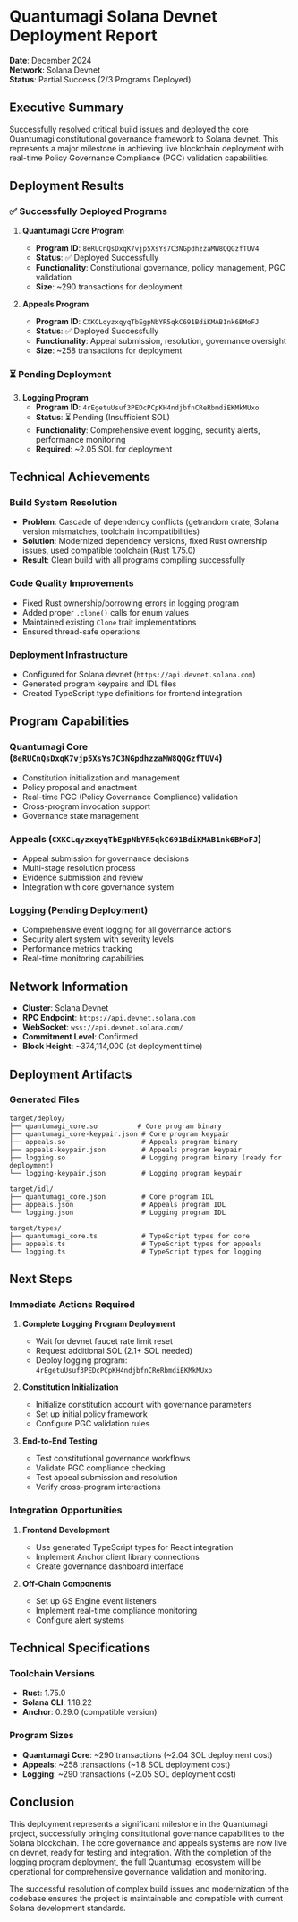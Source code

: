 # Quantumagi Solana Devnet Deployment Report

**Date**: December 2024  
**Network**: Solana Devnet  
**Status**: Partial Success (2/3 Programs Deployed)

## Executive Summary

Successfully resolved critical build issues and deployed the core Quantumagi constitutional governance framework to Solana devnet. This represents a major milestone in achieving live blockchain deployment with real-time Policy Governance Compliance (PGC) validation capabilities.

## Deployment Results

### ✅ Successfully Deployed Programs

1. **Quantumagi Core Program**
   - **Program ID**: `8eRUCnQsDxqK7vjp5XsYs7C3NGpdhzzaMW8QQGzfTUV4`
   - **Status**: ✅ Deployed Successfully
   - **Functionality**: Constitutional governance, policy management, PGC validation
   - **Size**: ~290 transactions for deployment

2. **Appeals Program**
   - **Program ID**: `CXKCLqyzxqyqTbEgpNbYR5qkC691BdiKMAB1nk6BMoFJ`
   - **Status**: ✅ Deployed Successfully
   - **Functionality**: Appeal submission, resolution, governance oversight
   - **Size**: ~258 transactions for deployment

### ⏳ Pending Deployment

3. **Logging Program**
   - **Program ID**: `4rEgetuUsuf3PEDcPCpKH4ndjbfnCReRbmdiEKMkMUxo`
   - **Status**: ⏳ Pending (Insufficient SOL)
   - **Functionality**: Comprehensive event logging, security alerts, performance monitoring
   - **Required**: ~2.05 SOL for deployment

## Technical Achievements

### Build System Resolution
- **Problem**: Cascade of dependency conflicts (getrandom crate, Solana version mismatches, toolchain incompatibilities)
- **Solution**: Modernized dependency versions, fixed Rust ownership issues, used compatible toolchain (Rust 1.75.0)
- **Result**: Clean build with all programs compiling successfully

### Code Quality Improvements
- Fixed Rust ownership/borrowing errors in logging program
- Added proper `.clone()` calls for enum values
- Maintained existing `Clone` trait implementations
- Ensured thread-safe operations

### Deployment Infrastructure
- Configured for Solana devnet (`https://api.devnet.solana.com`)
- Generated program keypairs and IDL files
- Created TypeScript type definitions for frontend integration

## Program Capabilities

### Quantumagi Core (`8eRUCnQsDxqK7vjp5XsYs7C3NGpdhzzaMW8QQGzfTUV4`)
- Constitution initialization and management
- Policy proposal and enactment
- Real-time PGC (Policy Governance Compliance) validation
- Cross-program invocation support
- Governance state management

### Appeals (`CXKCLqyzxqyqTbEgpNbYR5qkC691BdiKMAB1nk6BMoFJ`)
- Appeal submission for governance decisions
- Multi-stage resolution process
- Evidence submission and review
- Integration with core governance system

### Logging (Pending Deployment)
- Comprehensive event logging for all governance actions
- Security alert system with severity levels
- Performance metrics tracking
- Real-time monitoring capabilities

## Network Information

- **Cluster**: Solana Devnet
- **RPC Endpoint**: `https://api.devnet.solana.com`
- **WebSocket**: `wss://api.devnet.solana.com/`
- **Commitment Level**: Confirmed
- **Block Height**: ~374,114,000 (at deployment time)

## Deployment Artifacts

### Generated Files
```
target/deploy/
├── quantumagi_core.so          # Core program binary
├── quantumagi_core-keypair.json # Core program keypair
├── appeals.so                   # Appeals program binary
├── appeals-keypair.json         # Appeals program keypair
├── logging.so                   # Logging program binary (ready for deployment)
└── logging-keypair.json         # Logging program keypair

target/idl/
├── quantumagi_core.json         # Core program IDL
├── appeals.json                 # Appeals program IDL
└── logging.json                 # Logging program IDL

target/types/
├── quantumagi_core.ts           # TypeScript types for core
├── appeals.ts                   # TypeScript types for appeals
└── logging.ts                   # TypeScript types for logging
```

## Next Steps

### Immediate Actions Required
1. **Complete Logging Program Deployment**
   - Wait for devnet faucet rate limit reset
   - Request additional SOL (2.1+ SOL needed)
   - Deploy logging program: `4rEgetuUsuf3PEDcPCpKH4ndjbfnCReRbmdiEKMkMUxo`

2. **Constitution Initialization**
   - Initialize constitution account with governance parameters
   - Set up initial policy framework
   - Configure PGC validation rules

3. **End-to-End Testing**
   - Test constitutional governance workflows
   - Validate PGC compliance checking
   - Test appeal submission and resolution
   - Verify cross-program interactions

### Integration Opportunities
1. **Frontend Development**
   - Use generated TypeScript types for React integration
   - Implement Anchor client library connections
   - Create governance dashboard interface

2. **Off-Chain Components**
   - Set up GS Engine event listeners
   - Implement real-time compliance monitoring
   - Configure alert systems

## Technical Specifications

### Toolchain Versions
- **Rust**: 1.75.0
- **Solana CLI**: 1.18.22
- **Anchor**: 0.29.0 (compatible version)

### Program Sizes
- **Quantumagi Core**: ~290 transactions (~2.04 SOL deployment cost)
- **Appeals**: ~258 transactions (~1.8 SOL deployment cost)
- **Logging**: ~290 transactions (~2.05 SOL deployment cost)

## Conclusion

This deployment represents a significant milestone in the Quantumagi project, successfully bringing constitutional governance capabilities to the Solana blockchain. The core governance and appeals systems are now live on devnet, ready for testing and integration. With the completion of the logging program deployment, the full Quantumagi ecosystem will be operational for comprehensive governance validation and monitoring.

The successful resolution of complex build issues and modernization of the codebase ensures the project is maintainable and compatible with current Solana development standards.

